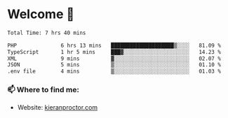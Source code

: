 # Welcome 🦘

<!--START_SECTION:waka-->

```txt
Total Time: 7 hrs 40 mins

PHP              6 hrs 13 mins   ████████████████████▒░░░░   81.09 %
TypeScript       1 hr 5 mins     ███▓░░░░░░░░░░░░░░░░░░░░░   14.23 %
XML              9 mins          ▓░░░░░░░░░░░░░░░░░░░░░░░░   02.07 %
JSON             5 mins          ▒░░░░░░░░░░░░░░░░░░░░░░░░   01.10 %
.env file        4 mins          ▒░░░░░░░░░░░░░░░░░░░░░░░░   01.03 %
```

<!--END_SECTION:waka-->

### 📫 Where to find me:

-   Website: [kieranproctor.com](https://kieranproctor.com/)
